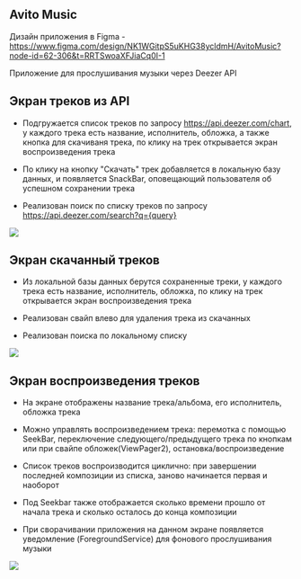 ## Avito Music
Дизайн приложения в Figma - https://www.figma.com/design/NK1WGitpS5uKHG38ycldmH/AvitoMusic?node-id=62-306&t=RRTSwoaXFJiaCq0I-1

Приложение для прослушивания музыки через Deezer API

## Экран треков из API

- Подгружается список треков по запросу https://api.deezer.com/chart, у каждого трека есть название, исполнитель, обложка, а также кнопка для скачиваня трека, по клику на трек открывается экран воспроизведения трека

- По клику на кнопку "Скачать" трек добавляется в локальную базу данных, и появляется SnackBar, оповещающий пользователя об успешном сохранении трека

- Реализован поиск по списку треков по запросу https://api.deezer.com/search?q={query}

<img src = https://psv4.userapi.com/s/v1/d/P9IzY5cWc7dcX-oujz9qzFG0f6KPfi7DAopaJ_Umz6TtYf4ga1w61pf3zIHZThPUxaazGmUUNLwiV_k3d7v6Uhn4nDxLnCKOFUgfClnAPkMhkMsC2fFNEw/tracks_screen.png>

## Экран скачанный треков

- Из локальной базы данных берутся сохраненные треки, у каждого трека есть название, исполнитель, обложка, по клику на трек открывается экран воспроизведения трека

- Реализован свайп влево для удаления трека из скачанных  

- Реализован поиска по локальному списку

<img src = https://psv4.userapi.com/s/v1/d/OkG8VzOC_uSqMuOmzwao_gEWMFjMuecKGKy5gOGVRsYoHYNdxm6uxxvP-fH24fK1WkoNaeMaGM4gPekDWEMAUvOxu-bFubkewEVz3OxBtdgBZhtlXqrcBw/downloaded_tracks.png>

## Экран воспроизведения треков

- На экране отображены название трека/альбома, его исполнитель, обложка трека

- Можно управлять воспроизведением трека: перемотка с помощью SeekBar, переключение следующего/предыдущего трека по кнопкам или при свайпе обложек(ViewPager2), остановка/воспроизведение

- Список треков воспроизводится циклично: при завершении последней композиции из списка, заново начинается первая и наоборот

- Под Seekbar также отображается сколько времени прошло от начала трека и сколько осталось до конца композиции

- При сворачивании приложения на данном экране появляется уведомление (ForegroundService) для фонового прослушивания музыки

<img src = https://psv4.userapi.com/s/v1/d/R0HrYLh0BdhKlOF9CISFhnE9LiaxCzHCIqpZT0h1_82nvktkxqpHcEu7x760GwitG2zi_7iDxNdYT7-1K-q9WrqadpOnWjdqEl3Dbl_VLgNqRHCRL_aZIA/proslushivanie_treka.png>

